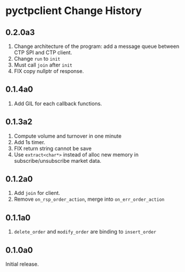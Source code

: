 # pyctpclient Change History

## 0.2.0a3

1. Change architecture of the program: add a message queue between CTP SPI and CTP client.
2. Change `run` to `init`
3. Must call `join` after `init`
4. FIX copy nullptr of response.

## 0.1.4a0

1. Add GIL for each callback functions.

## 0.1.3a2

1. Compute volume and turnover in one minute
2. Add 1s timer.
3. FIX return string cannot be save
4. Use `extract<char*>` instead of alloc new memory in subscribe/unsubscribe market data.

## 0.1.2a0

1. Add `join` for client.
2. Remove `on_rsp_order_action`, merge into `on_err_order_action`

## 0.1.1a0

1. `delete_order` and `modify_order` are binding to `insert_order`

## 0.1.0a0

Initial release.
